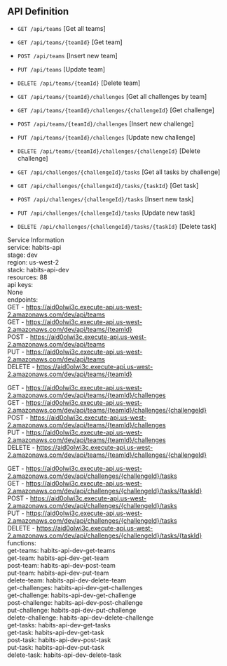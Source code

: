 ## API Definition

* `GET /api/teams` [Get all teams]
* `GET /api/teams/{teamId}` [Get team]
* `POST /api/teams` [Insert new team]
* `PUT /api/teams` [Update team]
* `DELETE /api/teams/{teamId}` [Delete team]

* `GET /api/teams/{teamId}/challenges` [Get all challenges by team]
* `GET /api/teams/{teamId}/challenges/{challengeId}` [Get challenge]
* `POST /api/teams/{teamId}/challenges` [Insert new challenge]
* `PUT /api/teams/{teamId}/challenges` [Update new challenge]
* `DELETE /api/teams/{teamId}/challenges/{challengeId}` [Delete challenge]

* `GET /api/challenges/{challengeId}/tasks` [Get all tasks by challenge]
* `GET /api/challenges/{challengeId}/tasks/{taskId}` [Get task]
* `POST /api/challenges/{challengeId}/tasks` [Insert new task]
* `PUT /api/challenges/{challengeId}/tasks` [Update new task]
* `DELETE /api/challenges/{challengeId}/tasks/{taskId}` [Delete task]


Service Information<br />
service: habits-api<br />
stage: dev<br />
region: us-west-2<br />
stack: habits-api-dev<br />
resources: 88<br />
api keys:<br />
  None<br />
endpoints:<br />
  GET - https://aid0olwi3c.execute-api.us-west-2.amazonaws.com/dev/api/teams<br />
  GET - https://aid0olwi3c.execute-api.us-west-2.amazonaws.com/dev/api/teams/{teamId}<br />
  POST - https://aid0olwi3c.execute-api.us-west-2.amazonaws.com/dev/api/teams<br />
  PUT - https://aid0olwi3c.execute-api.us-west-2.amazonaws.com/dev/api/teams<br />
  DELETE - https://aid0olwi3c.execute-api.us-west-2.amazonaws.com/dev/api/teams/{teamId}<br />
  
  GET - https://aid0olwi3c.execute-api.us-west-2.amazonaws.com/dev/api/teams/{teamId}/challenges<br />
  GET - https://aid0olwi3c.execute-api.us-west-2.amazonaws.com/dev/api/teams/{teamId}/challenges/{challengeId}<br />
  POST - https://aid0olwi3c.execute-api.us-west-2.amazonaws.com/dev/api/teams/{teamId}/challenges<br />
  PUT - https://aid0olwi3c.execute-api.us-west-2.amazonaws.com/dev/api/teams/{teamId}/challenges<br />
  DELETE - https://aid0olwi3c.execute-api.us-west-2.amazonaws.com/dev/api/teams/{teamId}/challenges/{challengeId}<br />
  
  GET - https://aid0olwi3c.execute-api.us-west-2.amazonaws.com/dev/api/challenges/{challengeId}/tasks<br />
  GET - https://aid0olwi3c.execute-api.us-west-2.amazonaws.com/dev/api/challenges/{challengeId}/tasks/{taskId}<br />
  POST - https://aid0olwi3c.execute-api.us-west-2.amazonaws.com/dev/api/challenges/{challengeId}/tasks<br />
  PUT - https://aid0olwi3c.execute-api.us-west-2.amazonaws.com/dev/api/challenges/{challengeId}/tasks<br />
  DELETE - https://aid0olwi3c.execute-api.us-west-2.amazonaws.com/dev/api/challenges/{challengeId}/tasks/{taskId}<br />
functions:<br />
  get-teams: habits-api-dev-get-teams<br />
  get-team: habits-api-dev-get-team<br />
  post-team: habits-api-dev-post-team<br />
  put-team: habits-api-dev-put-team<br />
  delete-team: habits-api-dev-delete-team<br />
  get-challenges: habits-api-dev-get-challenges<br />
  get-challenge: habits-api-dev-get-challenge<br />
  post-challenge: habits-api-dev-post-challenge<br />
  put-challenge: habits-api-dev-put-challenge<br />
  delete-challenge: habits-api-dev-delete-challenge<br />
  get-tasks: habits-api-dev-get-tasks<br />
  get-task: habits-api-dev-get-task<br />
  post-task: habits-api-dev-post-task<br />
  put-task: habits-api-dev-put-task<br />
  delete-task: habits-api-dev-delete-task<br />

